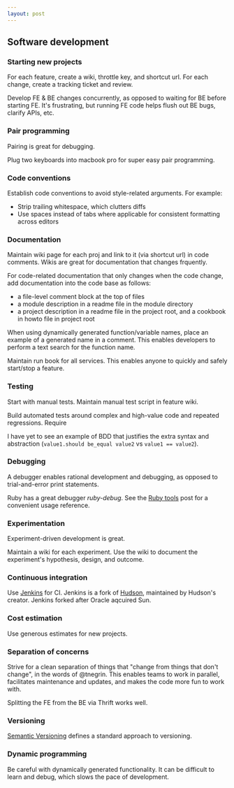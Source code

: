 ```yaml
---
layout: post
---
```


## Software development

### Starting new projects

For each feature, create a wiki, throttle key, and shortcut url. For each change, create a tracking ticket and review.

Develop FE & BE changes concurrently, as opposed to waiting for BE before starting FE. It's frustrating, but running FE code helps flush out BE bugs, clarify APIs, etc.

### Pair programming

Pairing is great for debugging.

Plug two keyboards into macbook pro for super easy pair programming.

### Code conventions

Establish code conventions to avoid style-related arguments. For example:

  * Strip trailing whitespace, which clutters diffs
  * Use spaces instead of tabs where applicable for consistent formatting across editors

### Documentation

Maintain wiki page for each proj and link to it (via shortcut url) in code comments. Wikis are great for documentation that changes frquently.

For code-related documentation that only changes when the code change, add documentation into the code base as follows:

  * a file-level comment block at the top of files
  * a module description in a readme file in the module directory
  * a project description in a readme file in the project root, and a cookbook in howto file in project root

When using dynamically generated function/variable names, place an example of a generated name in a comment. This enables developers to perform a text search for the function name.

Maintain run book for all services. This enables anyone to quickly and safely start/stop a feature.

### Testing

Start with manual tests. Maintain manual test script in feature wiki.

Build automated tests around complex and high-value code and repeated regressions. Require

I have yet to see an example of BDD that justifies the extra syntax and abstraction (`value1.should be_equal value2` vs `value1 == value2`).

### Debugging

A debugger enables rational development and debugging, as opposed to trial-and-error print statements.

Ruby has a great debugger _ruby-debug_. See the [Ruby tools](http://erikeldridge.github.com/2012/02/16/ruby.html) post for a convenient usage reference.

### Experimentation

Experiment-driven development is great.

Maintain a wiki for each experiment. Use the wiki to document the experiment's hypothesis, design, and outcome.

### Continuous integration

Use [Jenkins](http://jenkins-ci.org/) for CI. Jenkins is a fork of [Hudson](http://hudson-ci.org/), maintained by Hudson's creator. Jenkins forked after Oracle aqcuired Sun.

### Cost estimation

Use generous estimates for new projects.

### Separation of concerns

Strive for a clean separation of things that "change from things that don't change", in the words of @tnegrin. This enables teams to work in parallel, facilitates maintenance and updates, and makes the code more fun to work with.

Splitting the FE from the BE via Thrift works well.

### Versioning

[Semantic Versioning](http://semver.org/) defines a standard approach to versioning.

### Dynamic programming

Be careful with dynamically generated functionality. It can be difficult to learn and debug, which slows the pace of development.
